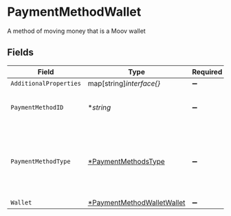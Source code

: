 # PaymentMethodWallet

A method of moving money that is a Moov wallet


## Fields

| Field                                                                          | Type                                                                           | Required                                                                       | Description                                                                    | Example                                                                        |
| ------------------------------------------------------------------------------ | ------------------------------------------------------------------------------ | ------------------------------------------------------------------------------ | ------------------------------------------------------------------------------ | ------------------------------------------------------------------------------ |
| `AdditionalProperties`                                                         | map[string]*interface{}*                                                       | :heavy_minus_sign:                                                             | N/A                                                                            |                                                                                |
| `PaymentMethodID`                                                              | **string*                                                                      | :heavy_minus_sign:                                                             | UUID v4                                                                        | ec7e1848-dc80-4ab0-8827-dd7fc0737b43                                           |
| `PaymentMethodType`                                                            | [*PaymentMethodsType](../../models/shared/paymentmethodstype.md)               | :heavy_minus_sign:                                                             | The payment method type that represents a payment rail and directionality      |                                                                                |
| `Wallet`                                                                       | [*PaymentMethodWalletWallet](../../models/shared/paymentmethodwalletwallet.md) | :heavy_minus_sign:                                                             | N/A                                                                            |                                                                                |